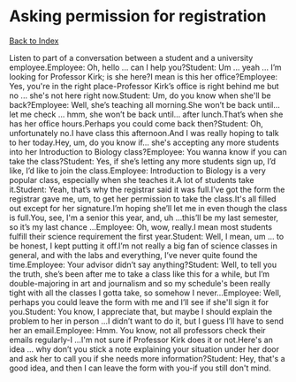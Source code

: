 # Asking permission for registration
[Back to Index](https://github.com/windows10010/tpoExtractor/blog/master/README.md)

Listen to part of a conversation between a student and a university employee.Employee: Oh, hello ... can I help you?Student: Um ... yeah ... I’m looking for Professor Kirk; is she here?I mean is this her office?Employee: Yes, you're in the right place-Professor Kirk’s office is right behind me but no ... she's not here right now.Student: Um, do you know when she'll be back?Employee: Well, she’s teaching all morning.She won’t be back until... let me check ... hmm, she won’t be back until... after lunch.That’s when she has her office hours.Perhaps you could come back then?Student: Oh, unfortunately no.I have class this afternoon.And I was really hoping to talk to her today.Hey, um, do you know if... she's accepting any more students into her Introduction to Biology class?Employee: You wanna know if you can take the class?Student: Yes, if she’s letting any more students sign up, I’d like, I’d like to join the class.Employee: Introduction to Biology is a very popular class, especially when she teaches it.A lot of students take it.Student: Yeah, that’s why the registrar said it was full.I’ve got the form the registrar gave me, um, to get her permission to take the class.It's all filled out except for her signature.I’m hoping she’ll let me in even though the class is full.You, see, I'm a senior this year, and, uh …this’ll be my last semester, so it’s my last chance …Employee: Oh, wow, really.I mean most students fulfill their science requirement the first year.Student: Well, I mean, um ... to be honest, I kept putting it off.I’m not really a big fan of science classes in general, and with the labs and everything, I’ve never quite found the time.Employee: Your advisor didn’t say anything?Student: Well, to tell you the truth, she’s been after me to take a class like this for a while, but I’m double-majoring in art and journalism and so my schedule's been really tight with all the classes I gotta take, so somehow I never...Employee: Well, perhaps you could leave the form with me and I’ll see if she'll sign it for you.Student: You know, I appreciate that, but maybe I should explain the problem to her in person …I didn’t want to do it, but I guess I’ll have to send her an email.Employee: Hmm. You know, not all professors check their emails regularly-I …I'm not sure if Professor Kirk does it or not.Here's an idea … why don’t you stick a note explaining your situation under her door and ask her to call you if she needs more information?Student: Hey, that's a good idea, and then I can leave the form with you-if you still don't mind.